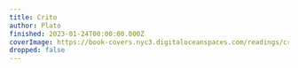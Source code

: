 ```yaml
---
title: Crito
author: Plato
finished: 2023-01-24T00:00:00.000Z
coverImage: https://book-covers.nyc3.digitaloceanspaces.com/readings/crito-01.jpg
dropped: false
---
```


